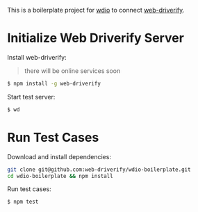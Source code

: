 This is a boilerplate project for [wdio][wdio] to connect [web-driverify][web-driverify].

# Initialize Web Driverify Server

Install web-driverify:

> there will be online services soon

```bash
$ npm install -g web-driverify
```

Start test server:

```bash
$ wd
```

# Run Test Cases

Download and install dependencies:

```bash
git clone git@github.com:web-driverify/wdio-boilerplate.git
cd wdio-boilerplate && npm install
```

Run test cases:

```bash
$ npm test
```

[wdio]: http://webdriver.io
[web-driverify]: https://github.com/web-driverify/web-driverify
